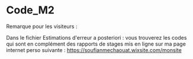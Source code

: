 # Code_M2
 
Remarque pour les visiteurs : 
 
Dans le fichier Estimations d'erreur a posteriori : vous trouverez les codes qui sont en complément des rapports de stages mis en ligne sur ma page internet perso suivante : https://soufianmechaouat.wixsite.com/monsite
